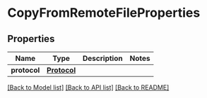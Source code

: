 # CopyFromRemoteFileProperties

## Properties
Name | Type | Description | Notes
------------ | ------------- | ------------- | -------------
**protocol** | [**Protocol**](Protocol.md) |  | 

[[Back to Model list]](../README.md#documentation-for-models) [[Back to API list]](../README.md#documentation-for-api-endpoints) [[Back to README]](../README.md)

